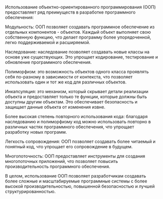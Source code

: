 Использование объектно-ориентированного программирования (ООП) предоставляет ряд преимуществ в разработке программного обеспечения:

Модульность: ООП позволяет создавать программное обеспечение из отдельных компонентов - объектов. Каждый объект выполняет свою собственную функцию, что делает программу более упорядоченной, легко поддерживаемой и расширяемой.

Наследование: наследование позволяет создавать новые классы на основе уже существующих. Это упрощает кодирование, тестирование и обновление программного обеспечения.

Полиморфизм: это возможность объектов одного класса проявлять себя по-разному в зависимости от контекста, что позволяет использовать один и тот же код для различных объектов.

Инкапсуляция: это механизм, который скрывает детали реализации объекта и предоставляет только те функции, которые должны быть доступны другим объектам. Это обеспечивает безопасность и защищает данные объекта от изменения извне.

Более высокая степень повторного использования кода: благодаря наследованию и полиморфизму код можно использовать повторно в различных частях программного обеспечения, что упрощает разработку новых программ.

Легкость сопровождения: ООП позволяет создавать более читаемый и понятный код, что упрощает его сопровождение в будущем.

Многопоточность: ООП предоставляет инструменты для создания многопоточных приложений, что позволяет повысить производительность программного обеспечения.

В целом, использование ООП позволяет разработчикам создавать более сложные и масштабируемые программные системы с более высокой производительностью, повышенной безопасностью и лучшей структурированностью.